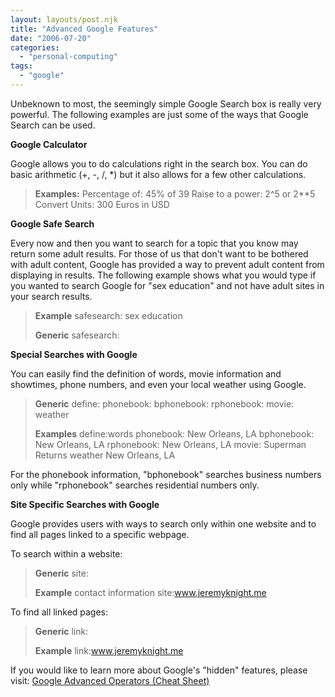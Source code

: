 ```yaml
---
layout: layouts/post.njk
title: "Advanced Google Features"
date: "2006-07-20"
categories: 
  - "personal-computing"
tags: 
  - "google"
---
```


Unbeknown to most, the seemingly simple Google Search box is really very powerful. The following examples are just some of the ways that Google Search can be used.

**Google Calculator**

Google allows you to do calculations right in the search box. You can do basic arithmetic (+, -, /, \*) but it also allows for a few other calculations.

> **Examples:** Percentage of: 45% of 39 Raise to a power: 2^5 or 2\*\*5 Convert Units: 300 Euros in USD

**Google Safe Search**

Every now and then you want to search for a topic that you know may return some adult results. For those of us that don't want to be bothered with adult content, Google has provided a way to prevent adult content from displaying in results. The following example shows what you would type if you wanted to search Google for "sex education" and not have adult sites in your search results.

> **Example** safesearch: sex education
> 
> **Generic** safesearch:

**Special Searches with Google**

You can easily find the definition of words, movie information and showtimes, phone numbers, and even your local weather using Google.

> **Generic** define: phonebook: bphonebook: rphonebook: movie: weather
> 
> **Examples** define:words phonebook: New Orleans, LA bphonebook: New Orleans, LA rphonebook: New Orleans, LA movie: Superman Returns weather New Orleans, LA

For the phonebook information, "bphonebook" searches business numbers only while "rphonebook" searches residential numbers only.

**Site Specific Searches with Google**

Google provides users with ways to search only within one website and to find all pages linked to a specific webpage.

To search within a website:

> **Generic** site:
> 
> **Example** contact information site:www.jeremyknight.me

To find all linked pages:

> **Generic** link:
> 
> **Example** link:www.jeremyknight.me

If you would like to learn more about Google's "hidden" features, please visit: [Google Advanced Operators (Cheat Sheet)](http://www.googleguide.com/advanced_operators_reference.html "Google Advanced Operators (Cheat Sheet)")

